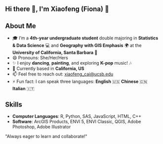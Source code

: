 ## Hi there 👋, I'm Xiaofeng (Fiona) 👧

## About Me

- 🎓 I’m a **4th-year undergraduate student** double majoring in **Statistics & Data Science** 💻 and **Geography with GIS Emphasis** 🌍 at the **University of California, Santa Barbara** 🏫
- 😄 Pronouns: She/Her/Hers
- ✨ I enjoy **dancing**, **painting**, and exploring **K-pop** music! 🎶
- 📍 Currently based in **California, US**
- 📫 Feel free to reach out: xiaofeng_cai@ucsb.edu
- ⚡ Fun fact: I can speak three languages: **English** 🇺🇸 **Chinese** 🇨🇳 **Italian** 🇮🇹 

## Skills
- **Computer Languages**: R, Python, SAS, JavaScript, HTML, C++
- **Software**: ArcGIS Products, ENVI 5, ENVI Classic, QGIS, Adobe Photoshop, Adobe Illustrator

"Always eager to learn and collaborate!"


<!--
**xiaofeng-10/xiaofeng-10** is a ✨ _special_ ✨ repository because its `README.md` (this file) appears on your GitHub profile.

Here are some ideas to get you started:

- 🔭 I’m currently working on ...
- 🌱 I’m currently learning ...
- 👯 I’m looking to collaborate on ...
- 🤔 I’m looking for help with ...
- 💬 Ask me about ...
- 📫 How to reach me: ...
- 😄 Pronouns: ...
- ⚡ Fun fact: ...
-->

